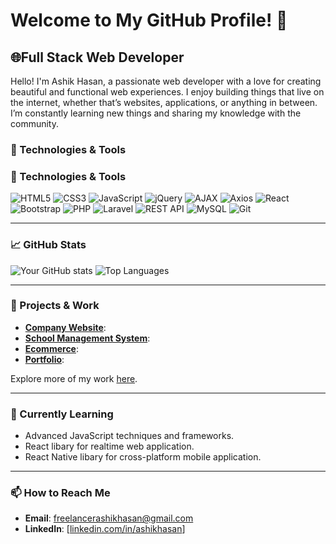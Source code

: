 # Welcome to My GitHub Profile! 👋

## 🌐Full Stack Web Developer

Hello! I'm Ashik Hasan, a passionate web developer with a love for creating beautiful and functional web experiences. I enjoy building things that live on the internet, whether that’s websites, applications, or anything in between. I’m constantly learning new things and sharing my knowledge with the community.

### 🔧 Technologies & Tools

### 🔧 Technologies & Tools

![HTML5](https://img.shields.io/badge/-HTML5-E34F26?logo=html5&logoColor=fff)
![CSS3](https://img.shields.io/badge/-CSS3-1572B6?logo=css3&logoColor=fff)
![JavaScript](https://img.shields.io/badge/-JavaScript-F7DF1E?logo=javascript&logoColor=000)
![jQuery](https://img.shields.io/badge/-jQuery-0769AD?logo=jquery&logoColor=fff)
![AJAX](https://img.shields.io/badge/-AJAX-2F4F4F?logo=ajax&logoColor=fff)
![Axios](https://img.shields.io/badge/-Axios-5A29E4?logo=axios&logoColor=fff)
![React](https://img.shields.io/badge/-React-61DAFB?logo=react&logoColor=000)
![Bootstrap](https://img.shields.io/badge/-Bootstrap-7952B3?logo=bootstrap&logoColor=fff)
![PHP](https://img.shields.io/badge/-PHP-777BB4?logo=php&logoColor=fff)
![Laravel](https://img.shields.io/badge/-Laravel-FF2D20?logo=laravel&logoColor=fff)
![REST API](https://img.shields.io/badge/-REST%20API-02569B?logo=api&logoColor=fff)
![MySQL](https://img.shields.io/badge/-MySQL-4479A1?logo=mysql&logoColor=fff)
![Git](https://img.shields.io/badge/-Git-F05032?logo=git&logoColor=fff)

---

### 📈 GitHub Stats

![Your GitHub stats](https://github-readme-stats.vercel.app/api?username=freelancerashikhasan&show_icons=true&theme=radical) <!-- Replace 'yourusername' with your GitHub username -->
![Top Languages](https://github-readme-stats.vercel.app/api/top-langs/?username=freelancerashikhasan&layout=compact&theme=radical) <!-- Replace 'yourusername' with your GitHub username -->

---

### 💼 Projects & Work

- **[Company Website](https://github.com/freelancerashikhasan/zuktoborno)**:
- **[School Management System](https://github.com/freelancerashikhasan/coaching-managerment)**:
- **[Ecommerce](https://github.com/freelancerashikhasan/ecommerce01)**: 
- **[Portfolio](https://github.com/freelancerashikhasan/portfolio)**: 

Explore more of my work [here](https://github.com/freelancerashikhasan?tab=repositories).

---

### 🌱 Currently Learning

- Advanced JavaScript techniques and frameworks.
- React libary for realtime web application.
- React Native libary for cross-platform mobile application.

---

### 📫 How to Reach Me

- **Email**: [freelancerashikhasan@gmail.com](mailto:freelancerashikhasan@gmail.com)
- **LinkedIn**: [[linkedin.com/in/ashikhasan](https://www.linkedin.com/in/ashik-hasan-280489263/)]

